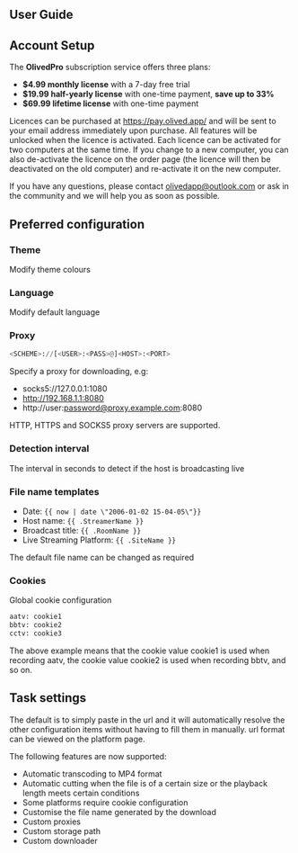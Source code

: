 ## User Guide

## Account Setup

The **OlivedPro** subscription service offers three plans:

- **$4.99 monthly license** with a 7-day free trial
- **$19.99 half-yearly license** with one-time payment, **save up to 33%**
- **$69.99 lifetime license** with one-time payment

Licences can be purchased at https://pay.olived.app/ and will be sent to your email address immediately upon purchase.
All features will be unlocked when the licence is activated. Each licence can be activated for two computers at the same time. If you change to a new computer, you can also de-activate the licence on the order page (the licence will then be deactivated on the old computer) and re-activate it on the new computer.

If you have any questions, please contact olivedapp@outlook.com or ask in the community and we will help you as soon as possible.

## Preferred configuration

### Theme

Modify theme colours

### Language

Modify default language

### Proxy

```python
<SCHEME>://[<USER>:<PASS>@]<HOST>:<PORT>
```

Specify a proxy for downloading, e.g:

- socks5://127.0.0.1:1080
- http://192.168.1.1:8080
- http://user:password@proxy.example.com:8080

HTTP, HTTPS and SOCKS5 proxy servers are supported.

### Detection interval

The interval in seconds to detect if the host is broadcasting live

### File name templates

- Date: `{{ now | date \"2006-01-02 15-04-05\"}}`
- Host name: `{{ .StreamerName }}`
- Broadcast title: `{{ .RoomName }}`
- Live Streaming Platform: `{{ .SiteName }}`

The default file name can be changed as required

### Cookies

Global cookie configuration

```sh
aatv: cookie1
bbtv: cookie2
cctv: cookie3
```

The above example means that the cookie value cookie1 is used when recording aatv, the cookie value cookie2 is used when recording bbtv, and so on.

## Task settings

The default is to simply paste in the url and it will automatically resolve the other configuration items without having to fill them in manually. url format can be viewed on the platform page.

The following features are now supported:

- Automatic transcoding to MP4 format
- Automatic cutting when the file is of a certain size or the playback length meets certain conditions
- Some platforms require cookie configuration
- Customise the file name generated by the download
- Custom proxies
- Custom storage path
- Custom downloader
